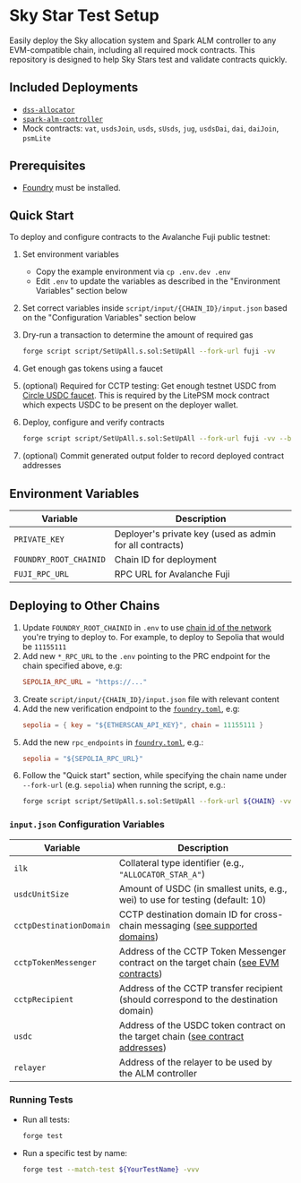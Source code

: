 # Sky Star Test Setup

Easily deploy the Sky allocation system and Spark ALM controller to any EVM-compatible chain, including all required mock contracts. This repository is designed to help Sky Stars test and validate contracts quickly. 

## Included Deployments

- [`dss-allocator`](https://github.com/sky-ecosystem/dss-allocator)
- [`spark-alm-controller`](https://github.com/sparkdotfi/spark-alm-controller)
- Mock contracts: `vat`, `usdsJoin`, `usds`, `sUsds`, `jug`, `usdsDai`, `dai`, `daiJoin`, `psmLite`

## Prerequisites

- [Foundry](https://book.getfoundry.sh/) must be installed.


## Quick Start

To deploy and configure contracts to the Avalanche Fuji public testnet:

1. Set environment variables
    - Copy the example environment via `cp .env.dev .env`
    - Edit `.env` to update the variables as described in the "Environment Variables" section below
    
2. Set correct variables inside `script/input/{CHAIN_ID}/input.json` based on the "Configuration Variables" section below

3. Dry-run a transaction to determine the amount of required gas
    ```sh
    forge script script/SetUpAll.s.sol:SetUpAll --fork-url fuji -vv
    ```

4. Get enough gas tokens using a faucet

5. (optional) Required for CCTP testing: Get enough testnet USDC from [Circle USDC faucet](https://faucet.circle.com/). This is required by the LitePSM mock contract which expects USDC to be present on the deployer wallet.

6. Deploy, configure and verify contracts
    ```sh
    forge script script/SetUpAll.s.sol:SetUpAll --fork-url fuji -vv --broadcast --verify --slow
    ```

7. (optional) Commit generated output folder to record deployed contract addresses 


## Environment Variables

| Variable              | Description                                                                 |
|-----------------------|-----------------------------------------------------------------------------|
| `PRIVATE_KEY`         | Deployer's private key (used as admin for all contracts)                    |
| `FOUNDRY_ROOT_CHAINID`| Chain ID for deployment                                                     |
| `FUJI_RPC_URL`        | RPC URL for Avalanche Fuji                                                  |



## Deploying to Other Chains

1. Update `FOUNDRY_ROOT_CHAINID` in `.env` to use [chain id of the network](https://chainlist.org/) you're trying to deploy to. For example, to deploy to Sepolia that would be `11155111`
2. Add new `*_RPC_URL` to the `.env` pointing to the PRC endpoint for the chain specified above, e.g:
    ```toml
    SEPOLIA_RPC_URL = "https://..."
    ```
3. Create `script/input/{CHAIN_ID}/input.json` file with relevant content
4. Add the new verification endpoint to the [`foundry.toml`](./foundry.toml), e.g:
     ```toml
     sepolia = { key = "${ETHERSCAN_API_KEY}", chain = 11155111 }
     ```
5. Add the new `rpc_endpoints` in [`foundry.toml`](./foundry.toml), e.g.:
     ```toml
     sepolia = "${SEPOLIA_RPC_URL}"
     ```
6. Follow the "Quick start" section, while specifying the chain name under `--fork-url` (e.g. `sepolia`) when running the script, e.g.:
     ```sh
     forge script script/SetUpAll.s.sol:SetUpAll --fork-url ${CHAIN} -vv
     `````

### `input.json` Configuration Variables

| Variable                | Description                                                                                                                        |
|-------------------------|------------------------------------------------------------------------------------------------------------------------------------|
| `ilk`                   | Collateral type identifier (e.g., `"ALLOCATOR_STAR_A"`)                                                                           |
| `usdcUnitSize`          | Amount of USDC (in smallest units, e.g., wei) to use for testing (default: 10)                                                    |
| `cctpDestinationDomain` | CCTP destination domain ID for cross-chain messaging ([see supported domains](https://developers.circle.com/cctp/evm-smart-contracts#tokenmessenger-testnet))|
| `cctpTokenMessenger`    | Address of the CCTP Token Messenger contract on the target chain ([see EVM contracts](https://developers.circle.com/cctp/evm-smart-contracts#tokenmessenger-testnet))         |
| `cctpRecipient`         | Address of the CCTP transfer recipient (should correspond to the destination domain)                                               |
| `usdc`                  | Address of the USDC token contract on the target chain ([see contract addresses](https://developers.circle.com/stablecoins/usdc-contract-addresses)) |
| `relayer`               | Address of the relayer to be used by the ALM controller                                                                           |


### Running Tests

- Run all tests:
    ```sh
    forge test
    ```

- Run a specific test by name:
    ```sh
    forge test --match-test ${YourTestName} -vvv
    ```
